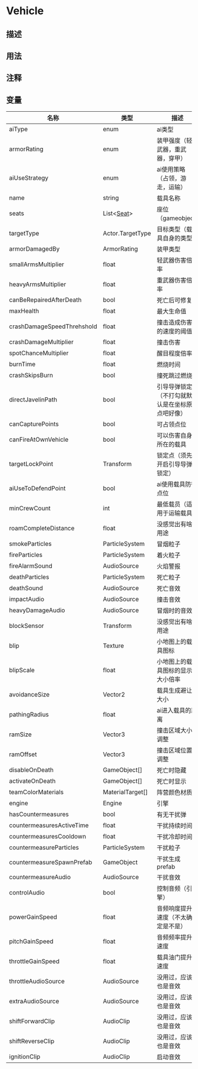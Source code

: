 # Vehicle

## 描述

## 用法

## 注释

## 变量
| 名称 | 类型 | 描述 |
| ----------- | ----------- | ----------- |
| aiType | enum | ai类型 |
| armorRating | enum | 装甲强度（轻武器，重武器，穿甲）|
| aiUseStrategy |enum |  ai使用策略 （占领，游走，运输）|
| name | string | 载具名称 | 
| seats | List<[Seat](/Documents/Components/Vehicle/Seat.md)> | 座位（gameobject) |
| targetType | Actor.TargetType | 目标类型（载具自身的类型）|
| armorDamagedBy | ArmorRating | 装甲类型 | 
| smallArmsMultiplier | float | 轻武器伤害倍率 | 
| heavyArmsMultiplier | float | 重武器伤害倍率 |
| canBeRepairedAfterDeath | bool | 死亡后可修复 |
| maxHealth | float |  最大生命值 |
| crashDamageSpeedThrehshold | float |   撞击造成伤害的速度的阈值 |
| crashDamageMultiplier | float |   撞击伤害 |
| spotChanceMultiplier | float |   醒目程度倍率 |
| burnTime | float |  燃烧时间 |
| crashSkipsBurn | bool |  撞死跳过燃烧 |
| directJavelinPath | bool |   引导导弹锁定（不打勾就默认是在坐标原点吧好像） |
| canCapturePoints | bool |   可占领点位 |
| canFireAtOwnVehicle | bool |   可以伤害自身所在的载具 |
| targetLockPoint | Transform |   锁定点（须先开启引导导弹锁定） |
| aiUseToDefendPoint | bool |   ai使用载具防御点位 |
| minCrewCount | int |   最低载员（适用于运输载具） |
| roamCompleteDistance | float |   没感觉出有啥用途 |
| smokeParticles | ParticleSystem |   冒烟粒子 |
| fireParticles | ParticleSystem |   着火粒子 |
| fireAlarmSound | AudioSource |   火焰警报 |
| deathParticles | ParticleSystem |   死亡粒子 |
| deathSound | AudioSource |   死亡音效 |
| impactAudio | AudioSource |   撞击音效 |
| heavyDamageAudio | AudioSource |  冒烟时的音效 |
| blockSensor | Transform |   没感觉出有啥用途 |
| blip | Texture |   小地图上的载具图标 |
| blipScale | float |   小地图上的载具图标的显示大小倍率 |
| avoidanceSize | Vector2 |   载具生成避让大小 |
| pathingRadius | float |   ai进入载具的距离 |
| ramSize | Vector3 |   撞击区域大小调整 |
| ramOffset | Vector3 |  撞击区域位置调整 |
| disableOnDeath | GameObject[] |   死亡时隐藏 |
| activateOnDeath | GameObject[] |   死亡时显示 |
| teamColorMaterials | MaterialTarget[] |   阵营颜色材质 |
| engine | Engine |   引擎 |
| hasCountermeasures | bool |   有无干扰弹 |
| countermeasuresActiveTime | float |   干扰持续时间 |
| countermeasuresCooldown | float |   干扰冷却时间 |
| countermeasureParticles | ParticleSystem |  干扰粒子 |
| countermeasureSpawnPrefab | GameObject |  干扰生成prefab |
| countermeasureAudio | AudioSource |   干扰音效 |
| controlAudio | bool |  控制音频（引擎） |
| powerGainSpeed | float |  音频响度提升速度（不太确定是不是） |
| pitchGainSpeed | float |  音频频率提升速度 |
| throttleGainSpeed | float |  载具油门提升速度 |
| throttleAudioSource | AudioSource |  没用过，应该也是音效 |
| extraAudioSource | AudioSource | 没用过，应该也是音效 |
| shiftForwardClip | AudioClip |  没用过，应该也是音效 |
| shiftReverseClip | AudioClip |  没用过，应该也是音效 |
| ignitionClip | AudioClip |  启动音效 |
